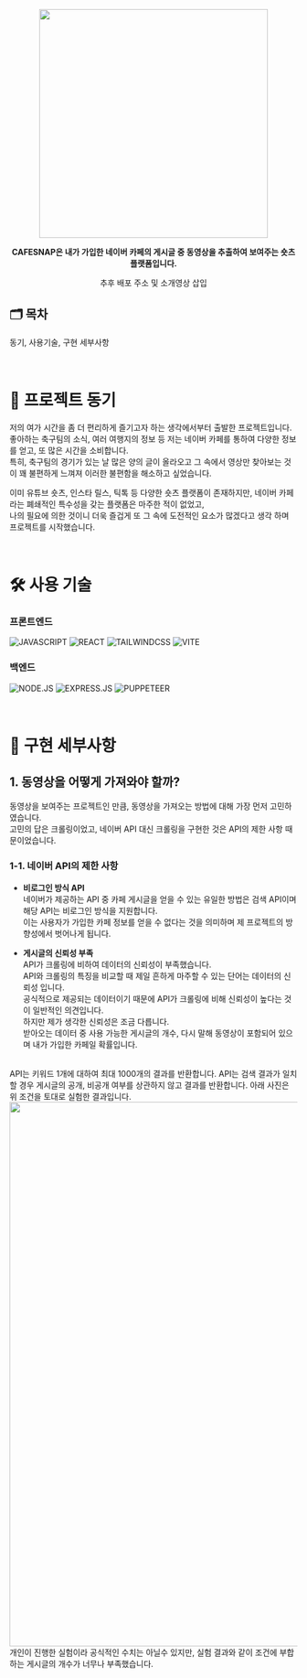<p align="center">
  <img width="400" src="https://github.com/user-attachments/assets/5f4ef323-e3d9-45af-bf9e-a2c0dc9ab26d" />
</p>

<p align="center">
  <strong>
    CAFESNAP은 내가 가입한 네이버 카페의 게시글 중 동영상을 추출하여 보여주는 숏츠 플랫폼입니다.
  </strong>
</p>

<p align="center">
  추후 배포 주소 및 소개영상 삽입
</p>

## 🗂 목차

동기, 사용기술, 구현 세부사항

<br />

# 💭 프로젝트 동기

저의 여가 시간을 좀 더 편리하게 즐기고자 하는 생각에서부터 출발한 프로젝트입니다.  
좋아하는 축구팀의 소식, 여러 여행지의 정보 등 저는 네이버 카페를 통하여 다양한 정보를 얻고, 또 많은 시간을 소비합니다.  
특히, 축구팀의 경기가 있는 날 많은 양의 글이 올라오고 그 속에서 영상만 찾아보는 것이 꽤 불편하게 느껴져 이러한 불편함을 해소하고 싶었습니다.

이미 유튜브 숏츠, 인스타 릴스, 틱톡 등 다양한 숏츠 플랫폼이 존재하지만, 네이버 카페라는 폐쇄적인 특수성을 갖는 플랫폼은 마주한 적이 없었고,  
나의 필요에 의한 것이니 더욱 즐겁게 또 그 속에 도전적인 요소가 많겠다고 생각 하며 프로젝트를 시작했습니다.

<br />

# 🛠 사용 기술

### 프론트엔드

![JAVASCRIPT](https://img.shields.io/badge/javascript-%23323330.svg?style=for-the-badge&logo=javascript&logoColor=%23F7DF1E)
![REACT](https://img.shields.io/badge/react-%2320232a.svg?style=for-the-badge&logo=react&logoColor=%2361DAFB)
![TAILWINDCSS](https://img.shields.io/badge/tailwindcss-%2338B2AC.svg?style=for-the-badge&logo=tailwind-css&logoColor=white)
![VITE](https://img.shields.io/badge/vite-%23646CFF.svg?style=for-the-badge&logo=vite&logoColor=white)

### 백엔드

![NODE.JS](https://img.shields.io/badge/node.js-5FA04E?style=for-the-badge&logo=node.js&logoColor=white)
![EXPRESS.JS](https://img.shields.io/badge/express.js-%23404d59.svg?style=for-the-badge&logo=express&logoColor=%2361DAFB)
![PUPPETEER](https://img.shields.io/badge/puppeteer-%40B5A4.svg?style=for-the-badge&logo=puppeteer&logoColor=white)

<br />

# 📝 구현 세부사항

## 1. 동영상을 어떻게 가져와야 할까?

동영상을 보여주는 프로젝트인 만큼, 동영상을 가져오는 방법에 대해 가장 먼저 고민하였습니다.  
고민의 답은 크롤링이었고, 네이버 API 대신 크롤링을 구현한 것은 API의 제한 사항 때문이었습니다.  

### 1-1. 네이버 API의 제한 사항

- <strong> 비로그인 방식 API </strong>  
네이버가 제공하는 API 중 카페 게시글을 얻을 수 있는 유일한 방법은 검색 API이며 해당 API는 비로그인 방식을 지원합니다.  
이는 사용자가 가입한 카페 정보를 얻을 수 없다는 것을 의미하며 제 프로젝트의 방향성에서 벗어나게 됩니다.

- <strong> 게시글의 신뢰성 부족 </strong>  
API가 크롤링에 비하여 데이터의 신뢰성이 부족했습니다.  
API와 크롤링의 특징을 비교할 때 제일 흔하게 마주할 수 있는 단어는 데이터의 신뢰성 입니다.  
공식적으로 제공되는 데이터이기 때문에 API가 크롤링에 비해 신뢰성이 높다는 것이 일반적인 의견입니다.  
하지만 제가 생각한 신뢰성은 조금 다릅니다.  
받아오는 데이터 중 사용 가능한 게시글의 개수, 다시 말해 동영상이 포함되어 있으며 내가 가입한 카페일 확률입니다.  
<br />
API는 키워드 1개에 대하여 최대 1000개의 결과를 반환합니다.  
API는 검색 결과가 일치할 경우 게시글의 공개, 비공개 여부를 상관하지 않고 결과를 반환합니다.  
아래 사진은 위 조건을 토대로 실험한 결과입니다.
<img width="952" src="https://github.com/user-attachments/assets/44479164-7b4c-474e-90c5-cb72bcf986d9" />
개인이 진행한 실험이라 공식적인 수치는 아닐수 있지만, 실험 결과와 같이 조건에 부합하는 게시글의 개수가 너무나 부족했습니다.  
